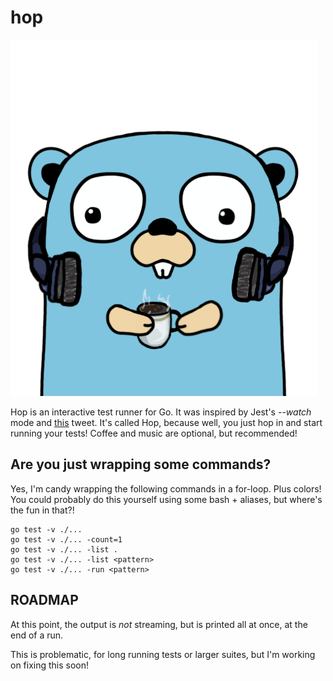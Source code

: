 # hop

![gopher logo](gopher.png)

Hop is an interactive test runner for Go. It was inspired by Jest's *--watch* mode and [this](https://twitter.com/felixge/status/1286359708799062016) tweet. It's called Hop, because well, you just hop in and start running your tests! Coffee and music are optional, but recommended!


## Are you just wrapping some commands?

Yes, I'm candy wrapping the following commands in a for-loop. Plus colors! You could probably do this yourself using some bash + aliases, but where's the fun in that?!
```
go test -v ./...
go test -v ./... -count=1
go test -v ./... -list .
go test -v ./... -list <pattern>
go test -v ./... -run <pattern>
```



## ROADMAP
At this point, the output is *not* streaming, but is printed all at once, at the end of a run.

This is problematic, for long running tests or larger suites, but I'm working on fixing this soon!

